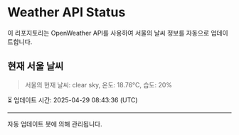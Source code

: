 
# Weather API Status

이 리포지토리는 OpenWeather API를 사용하여 서울의 날씨 정보를 자동으로 업데이트합니다.

## 현재 서울 날씨
> 서울의 현재 날씨: clear sky, 온도: 18.76°C, 습도: 20%

⏳ 업데이트 시간: 2025-04-29 08:43:36 (UTC)

---
자동 업데이트 봇에 의해 관리됩니다.
